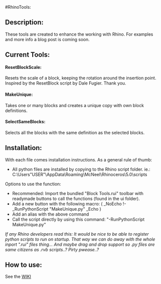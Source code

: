 #RhinoTools:

## Description:
These tools are created to enhance the working with Rhino.
For examples and more info a blog post is coming soon.


## Current Tools:
#### ResetBlockScale:
Resets the scale of a block, keeping the rotation around the insertion point.
Inspired by the ResetBlock script by Dale Fugier. Thank you.
#### MakeUnique:
Takes one or many blocks and creates a unique copy with own block definitions.
#### SelectSameBlocks:
Selects all the blocks with the same definition as the selected blocks.


## Installation:
With each file comes installation instructions.
As a general rule of thumb:
* All python files are installed by copying to the Rhino script folder. ie.: C:\Users\"USER"\AppData\Roaming\McNeel\Rhinoceros\5.0\scripts

Options to use the function:
* Recommended: Import the bundled "Block Tools.rui" toolbar with readymade buttons to call the functions (found in the ui folder).
* Add a new button with the following macro: ( _NoEcho !-_RunPythonScript "MakeUnique.py" _Echo )
* Add an alias with the above command
* Call the script directly by using this command: "-RunPythonScript MakeUnique.py"

_If any Rhino developers read this:
It would be nice to be able to register python scripts to run on startup. That way we can do away with the whole inport ".rui" files thing...
And maybe drag and drop support so .py files are same citizens as .rvb scripts..? Pirty pwease..?_

## How to use:
See the [WIKI](https://github.com/ejnaren/rhinotools/wiki)


